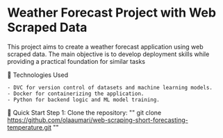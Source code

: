 # Weather Forecast Project with Web Scraped Data

This project aims to create a weather forecast application using web scraped data. The main objective is to develop deployment skills while providing a practical foundation for similar tasks

🔧 Technologies Used

    - DVC for version control of datasets and machine learning models.
    - Docker for containerizing the application.
    - Python for backend logic and ML model training.

🚀 Quick Start
Step 1: Clone the repository:
""
git clone https://github.com/olaaumari/web-scraping-short-forecasting-temperature.git
""

